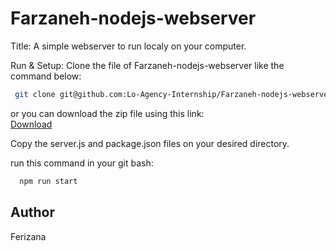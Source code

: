 # Farzaneh-nodejs-webserver
Title:
A simple webserver to run localy on your computer.

Run & Setup:
 Clone the file of Farzaneh-nodejs-webserver like the command below:

 ```bash
  git clone git@github.com:Lo-Agency-Internship/Farzaneh-nodejs-webserver.git
```
or you can download the zip file using this link:  
[Download](https://github.com/Lo-Agency-Internship/Farzaneh-nodejs-webserver.git/archive/refs/heads/main.zip)  

Copy the server.js and package.json files on your desired directory.



 run this command in your git bash:

```bash
  npm run start
```
## Author
Ferizana